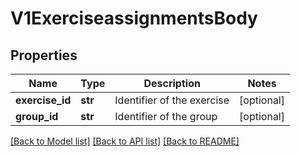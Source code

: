 # V1ExerciseassignmentsBody

## Properties
Name | Type | Description | Notes
------------ | ------------- | ------------- | -------------
**exercise_id** | **str** | Identifier of the exercise | [optional] 
**group_id** | **str** | Identifier of the group | [optional] 

[[Back to Model list]](../README.md#documentation-for-models) [[Back to API list]](../README.md#documentation-for-api-endpoints) [[Back to README]](../README.md)

